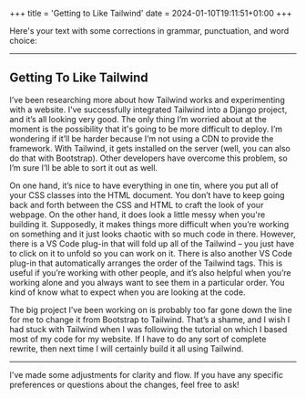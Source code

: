 +++
title = 'Getting to Like Tailwind'
date = 2024-01-10T19:11:51+01:00
+++

Here's your text with some corrections in grammar, punctuation, and word choice:

---

## Getting To Like Tailwind

I’ve been researching more about how Tailwind works and experimenting with a website. I've successfully integrated Tailwind into a Django project, and it’s all looking very good. The only thing I’m worried about at the moment is the possibility that it's going to be more difficult to deploy. I’m wondering if it’ll be harder because I’m not using a CDN to provide the framework. With Tailwind, it gets installed on the server (well, you can also do that with Bootstrap). Other developers have overcome this problem, so I’m sure I’ll be able to sort it out as well.

On one hand, it’s nice to have everything in one tin, where you put all of your CSS classes into the HTML document. You don’t have to keep going back and forth between the CSS and HTML to craft the look of your webpage. On the other hand, it does look a little messy when you're building it. Supposedly, it makes things more difficult when you’re working on something and it just looks chaotic with so much code in there. However, there is a VS Code plug-in that will fold up all of the Tailwind – you just have to click on it to unfold so you can work on it. There is also another VS Code plug-in that automatically arranges the order of the Tailwind tags. This is useful if you’re working with other people, and it’s also helpful when you’re working alone and you always want to see them in a particular order. You kind of know what to expect when you are looking at the code.

The big project I’ve been working on is probably too far gone down the line for me to change it from Bootstrap to Tailwind. That’s a shame, and I wish I had stuck with Tailwind when I was following the tutorial on which I based most of my code for my website. If I have to do any sort of complete rewrite, then next time I will certainly build it all using Tailwind. 

---

I've made some adjustments for clarity and flow. If you have any specific preferences or questions about the changes, feel free to ask!